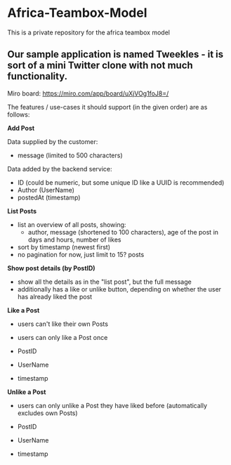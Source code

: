 # Africa-Teambox-Model
This is a private repository for the africa teambox model

## Our sample application is named Tweekles - it is sort of a mini Twitter clone with not much functionality.

Miro board: https://miro.com/app/board/uXjVOg1foJ8=/

The features / use-cases it should support (in the given order) are as follows:

**Add Post**

Data supplied by the customer:
* message (limited to 500 characters)

Data added by the backend service:
* ID (could be numeric, but some unique ID like a UUID is recommended)
* Author (UserName)
* postedAt (timestamp)

**List Posts**

* list an overview of all posts, showing:
  * author, message (shortened to 100 characters), age of the post in days and hours, number of likes
* sort by timestamp (newest first)
* no pagination for now, just limit to 15? posts
  
**Show post details (by PostID)**

* show all the details as in the "list post", but the full message
* additionally has a like or unlike button, depending on whether the user has already liked the post

**Like a Post**

* users can't like their own Posts
* users can only like a Post once

* PostID
* UserName
* timestamp


**Unlike a Post**

* users can only unlike a Post they have liked before (automatically excludes own Posts)

* PostID
* UserName
* timestamp
